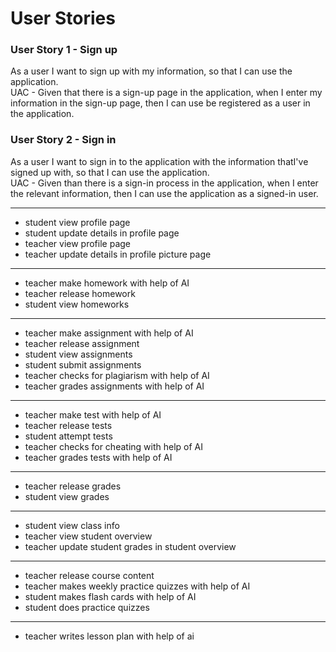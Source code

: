 # User Stories
### User Story 1 - Sign up
As a user I want to sign up with my information, so that I can use the application.\
UAC - Given that there is a sign-up page in the application, when I enter my information in the sign-up page, then I can use be registered as a user in the application.

### User Story 2 - Sign in 
As a user I want to sign in to the application with the information thatI've signed up with, so that I can use the application.\
UAC - Given than there is a sign-in process in the application, when I enter the relevant information, then I can use the application as a signed-in user.
___
- student view profile page
- student update details in profile page
- teacher view profile page
- teacher update details in profile picture page
___
- teacher make homework with help of AI
- teacher release homework
- student view homeworks
___
- teacher make assignment with help of AI
- teacher release assignment
- student view assignments
- student submit assignments
- teacher checks for plagiarism with help of AI
- teacher grades assignments with help of AI
___
- teacher make test with help of AI
- teacher release tests
- student attempt tests
- teacher checks for cheating with help of AI
- teacher grades tests with help of AI
___
- teacher release grades
- student view grades
___
- student view class info
- teacher view student overview
- teacher update student grades in student overview
___
- teacher release course content
- teacher makes weekly practice quizzes with help of AI
- student makes flash cards with help of AI
- student does practice quizzes
___
- teacher writes lesson plan with help of ai
